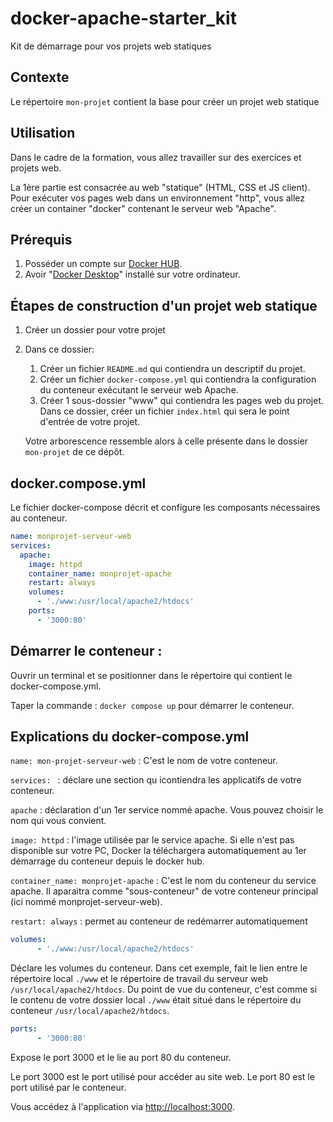 # docker-apache-starter_kit

Kit de démarrage pour vos projets web statiques

## Contexte 

Le répertoire `mon-projet` contient la base pour créer un projet web statique

## Utilisation

Dans le cadre de la formation, vous allez travailler sur des exercices et projets web.

La 1ère partie est consacrée au web "statique" (HTML, CSS et JS client). Pour exécuter vos pages web dans un environnement "http", vous allez créer un container "docker" contenant le serveur web "Apache".

## Prérequis

1. Posséder un compte sur [Docker HUB](https://hub.docker.com).
2. Avoir "[Docker Desktop](https://www.docker.com/products/docker-desktop/)" installé sur votre ordinateur.

## Étapes de construction d'un projet web statique

1. Créer un dossier pour votre projet
2. Dans ce dossier: 
    1. Créer un fichier `README.md` qui contiendra un descriptif du projet.
    2. Créer un fichier `docker-compose.yml` qui contiendra la configuration du conteneur exécutant le serveur web Apache.
    3. Créer 1 sous-dossier "www" qui contiendra les pages web du projet. Dans ce dossier, créer un fichier `index.html` qui sera le point d'entrée de votre projet.

    Votre arborescence ressemble alors à celle présente dans le dossier `mon-projet` de ce dépôt.

## docker.compose.yml

Le fichier docker-compose décrit et configure les composants nécessaires au conteneur.

```yml
name: monprojet-serveur-web
services:
  apache: 
    image: httpd 
    container_name: monprojet-apache
    restart: always 
    volumes: 
      - './www:/usr/local/apache2/htdocs'
    ports: 
      - '3000:80'
```
## Démarrer le conteneur : 

Ouvrir un terminal et se positionner dans le répertoire qui contient le docker-compose.yml.

Taper la commande : `docker compose up` pour démarrer le conteneur.

## Explications du docker-compose.yml

`name: mon-projet-serveur-web` : C'est le nom de votre conteneur.

`services: ` : déclare une section qu icontiendra les applicatifs de votre conteneur.

`apache` : déclaration d'un 1er service nommé apache. Vous pouvez choisir le nom qui vous convient.

`image: httpd` : l'image utilisée par le service apache. Si elle n'est pas disponible sur votre PC, Docker la téléchargera automatiquement au 1er démarrage du conteneur depuis le docker hub.

`container_name: monprojet-apache` : C'est le nom du conteneur du service apache. Il aparaitra comme "sous-conteneur" de votre conteneur principal (ici nommé monprojet-serveur-web).

`restart: always` : permet au conteneur de redémarrer automatiquement 

```yml
volumes: 
      - './www:/usr/local/apache2/htdocs'
```
Déclare les volumes du conteneur. Dans cet exemple, fait le lien entre le répertoire local `./www` et le répertoire de travail du serveur web `/usr/local/apache2/htdocs`. Du point de vue du conteneur, c'est comme si le contenu de votre dossier local `./www` était situé dans le répertoire du conteneur `/usr/local/apache2/htdocs`.

```yml
ports: 
      - '3000:80'
```
Expose le port 3000 et le lie au port 80 du conteneur.

Le port 3000 est le port utilisé pour accéder au site web.
Le port 80 est le port utilisé par le conteneur.

Vous accédez à l'application via [http://localhost:3000](http://localhost:3000).

